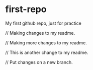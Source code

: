 # first-repo
 My first github repo, just for practice

// Making changes to my readme.

// Making more changes to my readme.

// This is another change to my readme.

// Put changes on a new branch.

